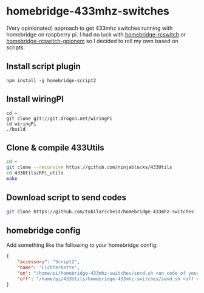 # homebridge-433mhz-switches
(Very opinionated) approach to get 433mhz switches running with homebridge on raspberry pi. I had no luck with [homebridge-rcswitch](https://www.npmjs.com/package/homebridge-rcswitch) or [homebridge-rcswitch-gpionem](https://www.npmjs.com/package/homebridge-rcswitch-gpiomem) so I decided to roll my own based on scripts.

## Install script plugin

`npm install -g homebridge-script2`

## Install wiringPI

```
cd ~
git clone git://git.drogon.net/wiringPi
cd wiringPi
./build
```

## Clone & compile 433Utils

```bash
cd ~
git clone --recursive https://github.com/ninjablocks/433Utils
cd 433Utils/RPi_utils
make
```

## Download script to send codes

```bash
git clone https://github.com/tobilarscheid/homebridge-433mhz-switches
```

## homebridge config

Add something like the following to your homebridge config:

```json
{
    "accessory": "Script2",
    "name": "Lichterkette",
    "on": "/home/pi/homebridge-433mhz-switches/send.sh <on code of your switch, e.g. 4194325>",
    "off": "/home/pi/433Utils/homebridge-433mhz-switches/send.sh <off code of your switch, e.g. 4194324>"
}
```
